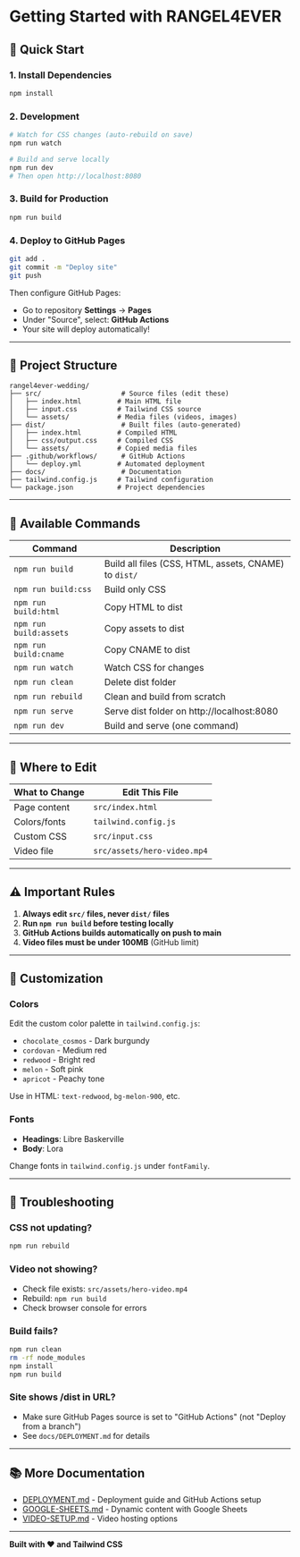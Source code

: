# Getting Started with RANGEL4EVER

## 🚀 Quick Start

### 1. Install Dependencies
```bash
npm install
```

### 2. Development
```bash
# Watch for CSS changes (auto-rebuild on save)
npm run watch

# Build and serve locally
npm run dev
# Then open http://localhost:8080
```

### 3. Build for Production
```bash
npm run build
```

### 4. Deploy to GitHub Pages
```bash
git add .
git commit -m "Deploy site"
git push
```

Then configure GitHub Pages:
- Go to repository **Settings** → **Pages**
- Under "Source", select: **GitHub Actions**
- Your site will deploy automatically!

---

## 📁 Project Structure

```
rangel4ever-wedding/
├── src/                    # Source files (edit these)
│   ├── index.html         # Main HTML file
│   ├── input.css          # Tailwind CSS source
│   └── assets/            # Media files (videos, images)
├── dist/                   # Built files (auto-generated)
│   ├── index.html         # Compiled HTML
│   ├── css/output.css     # Compiled CSS
│   └── assets/            # Copied media files
├── .github/workflows/      # GitHub Actions
│   └── deploy.yml         # Automated deployment
├── docs/                   # Documentation
├── tailwind.config.js     # Tailwind configuration
└── package.json           # Project dependencies
```

---

## 📜 Available Commands

| Command | Description |
|---------|-------------|
| `npm run build` | Build all files (CSS, HTML, assets, CNAME) to `dist/` |
| `npm run build:css` | Build only CSS |
| `npm run build:html` | Copy HTML to dist |
| `npm run build:assets` | Copy assets to dist |
| `npm run build:cname` | Copy CNAME to dist |
| `npm run watch` | Watch CSS for changes |
| `npm run clean` | Delete dist folder |
| `npm run rebuild` | Clean and build from scratch |
| `npm run serve` | Serve dist folder on http://localhost:8080 |
| `npm run dev` | Build and serve (one command) |

---

## 📂 Where to Edit

| What to Change | Edit This File |
|----------------|----------------|
| Page content | `src/index.html` |
| Colors/fonts | `tailwind.config.js` |
| Custom CSS | `src/input.css` |
| Video file | `src/assets/hero-video.mp4` |

---

## ⚠️ Important Rules

1. **Always edit `src/` files, never `dist/` files**
2. **Run `npm run build` before testing locally**
3. **GitHub Actions builds automatically on push to main**
4. **Video files must be under 100MB** (GitHub limit)

---

## 🎨 Customization

### Colors
Edit the custom color palette in `tailwind.config.js`:
- `chocolate_cosmos` - Dark burgundy
- `cordovan` - Medium red
- `redwood` - Bright red
- `melon` - Soft pink
- `apricot` - Peachy tone

Use in HTML: `text-redwood`, `bg-melon-900`, etc.

### Fonts
- **Headings**: Libre Baskerville
- **Body**: Lora

Change fonts in `tailwind.config.js` under `fontFamily`.

---

## 🔧 Troubleshooting

### CSS not updating?
```bash
npm run rebuild
```

### Video not showing?
- Check file exists: `src/assets/hero-video.mp4`
- Rebuild: `npm run build`
- Check browser console for errors

### Build fails?
```bash
npm run clean
rm -rf node_modules
npm install
npm run build
```

### Site shows /dist in URL?
- Make sure GitHub Pages source is set to "GitHub Actions" (not "Deploy from a branch")
- See `docs/DEPLOYMENT.md` for details

---

## 📚 More Documentation

- [DEPLOYMENT.md](DEPLOYMENT.md) - Deployment guide and GitHub Actions setup
- [GOOGLE-SHEETS.md](GOOGLE-SHEETS.md) - Dynamic content with Google Sheets
- [VIDEO-SETUP.md](VIDEO-SETUP.md) - Video hosting options

---

**Built with ❤️ and Tailwind CSS**
